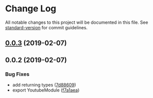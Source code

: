# Change Log

All notable changes to this project will be documented in this file. See [standard-version](https://github.com/conventional-changelog/standard-version) for commit guidelines.

<a name="0.0.3"></a>
## [0.0.3](https://github.com/meumobi/mmb-youtube-provider/compare/v0.0.2...v0.0.3) (2019-02-07)



<a name="0.0.2"></a>
## 0.0.2 (2019-02-07)


### Bug Fixes

* add returning types ([7d88609](https://github.com/meumobi/mmb-youtube-provider/commit/7d88609))
* export YoutubeModule ([f7a1aea](https://github.com/meumobi/mmb-youtube-provider/commit/f7a1aea))

